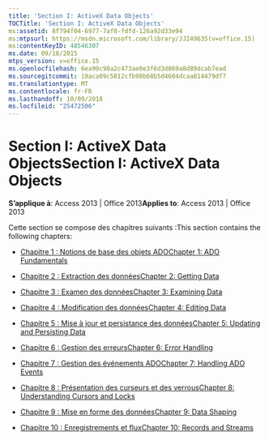 ```yaml
---
title: 'Section I: ActiveX Data Objects'
TOCTitle: 'Section I: ActiveX Data Objects'
ms:assetid: 8f794f04-6977-7af0-fdfd-126a92d33e94
ms:mtpsurl: https://msdn.microsoft.com/library/JJ249635(v=office.15)
ms:contentKeyID: 48546307
ms.date: 09/18/2015
mtps_version: v=office.15
ms.openlocfilehash: 6ea99c90a2c473ae0e3f6d3d869a8d89dcab7ead
ms.sourcegitcommit: 19aca09c5812cfb98b68b5d4604dcaa814479df7
ms.translationtype: MT
ms.contentlocale: fr-FR
ms.lasthandoff: 10/09/2018
ms.locfileid: "25472506"
---
```

# <a name="section-i-activex-data-objects"></a><span data-ttu-id="769b3-102">Section I: ActiveX Data Objects</span><span class="sxs-lookup"><span data-stu-id="769b3-102">Section I: ActiveX Data Objects</span></span>


<span data-ttu-id="769b3-103">**S’applique à**: Access 2013 | Office 2013</span><span class="sxs-lookup"><span data-stu-id="769b3-103">**Applies to**: Access 2013 | Office 2013</span></span>

<span data-ttu-id="769b3-104">Cette section se compose des chapitres suivants :</span><span class="sxs-lookup"><span data-stu-id="769b3-104">This section contains the following chapters:</span></span>

  - [<span data-ttu-id="769b3-105">Chapitre 1 : Notions de base des objets ADO</span><span class="sxs-lookup"><span data-stu-id="769b3-105">Chapter 1: ADO Fundamentals</span></span>](chapter-1-ado-fundamentals.md)

  - [<span data-ttu-id="769b3-106">Chapitre 2 : Extraction des données</span><span class="sxs-lookup"><span data-stu-id="769b3-106">Chapter 2: Getting Data</span></span>](chapter-2-getting-data.md)

  - [<span data-ttu-id="769b3-107">Chapitre 3 : Examen des données</span><span class="sxs-lookup"><span data-stu-id="769b3-107">Chapter 3: Examining Data</span></span>](chapter-3-examining-data.md)

  - [<span data-ttu-id="769b3-108">Chapitre 4 : Modification des données</span><span class="sxs-lookup"><span data-stu-id="769b3-108">Chapter 4: Editing Data</span></span>](chapter-4-editing-data.md)

  - [<span data-ttu-id="769b3-109">Chapitre 5 : Mise à jour et persistance des données</span><span class="sxs-lookup"><span data-stu-id="769b3-109">Chapter 5: Updating and Persisting Data</span></span>](chapter-5-updating-and-persisting-data.md)

  - [<span data-ttu-id="769b3-110">Chapitre 6 : Gestion des erreurs</span><span class="sxs-lookup"><span data-stu-id="769b3-110">Chapter 6: Error Handling</span></span>](chapter-6-error-handling.md)

  - [<span data-ttu-id="769b3-111">Chapitre 7 : Gestion des événements ADO</span><span class="sxs-lookup"><span data-stu-id="769b3-111">Chapter 7: Handling ADO Events</span></span>](chapter-7-handling-ado-events.md)

  - [<span data-ttu-id="769b3-112">Chapitre 8 : Présentation des curseurs et des verrous</span><span class="sxs-lookup"><span data-stu-id="769b3-112">Chapter 8: Understanding Cursors and Locks</span></span>](chapter-8-understanding-cursors-and-locks.md)

  - [<span data-ttu-id="769b3-113">Chapitre 9 : Mise en forme des données</span><span class="sxs-lookup"><span data-stu-id="769b3-113">Chapter 9: Data Shaping</span></span>](chapter-9-data-shaping.md)

  - [<span data-ttu-id="769b3-114">Chapitre 10 : Enregistrements et flux</span><span class="sxs-lookup"><span data-stu-id="769b3-114">Chapter 10: Records and Streams</span></span>](chapter-10-records-and-streams.md)

